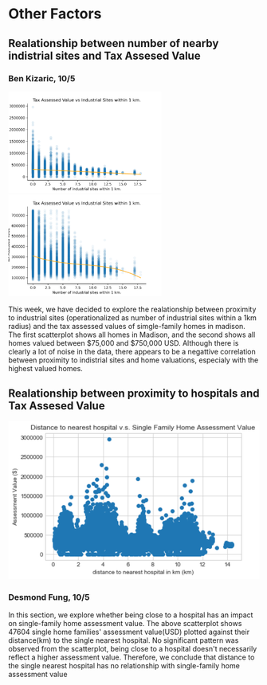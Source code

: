 # Other Factors

## Realationship between number of nearby indistrial sites and Tax Assesed Value
### Ben Kizaric, 10/5
<img src="./media/industrial_sites_all.png" alt="image-20200524142738004" style="zoom:30%;" />
<img src="./media/industrial_sites_middle.png" alt="image-20200524142738004" style="zoom:30%;" />

This week, we have decided to explore the realationship between proximity to industrial sites (operationalized as number of industrial sites within a 1km radius) and the tax assessed values of simgle-family homes in madison. The first scatterplot shows all homes in Madison, and the second shows all homes valued between $75,000 and $750,000 USD. Although there is clearly a lot of noise in the data, there appears to be a negattive correlation between proximity to indistrial sites and home valuations, especialy with the highest valued homes.


## Realationship between proximity to hospitals and Tax Assesed Value
<img src="./media/Hospital_Distance.png" alt="image-20200524142738004" style="zoom:120%;" />

### Desmond Fung, 10/5

In this section, we explore whether being close to a hospital has an impact on single-family home assessment value. The above scatterplot shows 47604 single home families' assessment value(USD) plotted against their distance(km) to the single nearest hospital. No significant pattern was observed from the scatterplot, being close to a hospital doesn't necessarily reflect a higher assessment value. Therefore, we conclude that distance to the single nearest hospital has no relationship with single-family home assessment value
